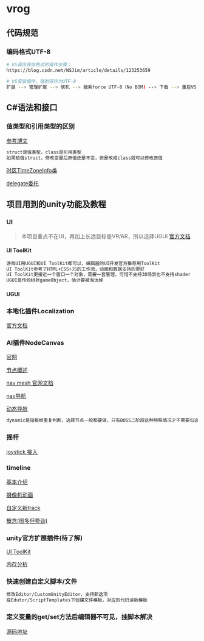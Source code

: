 # vrog
## 代码规范
### 编码格式UTF-8
```sh
# VS调出保存格式的操作步骤：
https://blog.csdn.net/NSJim/article/details/123253659

# VS安装插件，强制保存为UTF-8
扩展 --> 管理扩展 --> 联机 --> 搜索force UTF-8（No BOM) --> 下载 --> 重启VS
```
## C#语法和接口
### 值类型和引用类型的区别
[参考博文](https://www.cnblogs.com/soulsjie/p/13625911.html)
```sh
struct是值类型，class是引用类型
如果赋值struct，修改变量后原值还是不变，但是改成class就可以修改原值
```
[时区TimeZoneInfo类](https://learn.microsoft.com/zh-cn/dotnet/api/system.timezoneinfo?view=net-7.0)

[delegate委托](https://blog.csdn.net/qq_42345116/article/details/123408419)
## 项目用到的unity功能及教程
### UI
> 本项目重点不在UI，再加上长远目标是VR/AR，所以选择UGUI
[官方文档](https://docs.unity3d.com/2022.2/Documentation/Manual/UI-system-compare.html)
#### UI ToolKit
```sh
游戏UI用UGUI和UI ToolKit都可以，编辑器的UI开发官方推荐用ToolKit
UI ToolKit参考了HTML+CSS+JS的工作流，动画和数据支持的更好
UI ToolKit更接近一个窗口一个对象，需要一套管理，可惜不支持3D场景也不支持shader
UGUI是传统树状gameObject，估计要被淘汰掉
```
#### UGUI
### 本地化插件Localization
[官方文档](https://docs.unity3d.com/Packages/com.unity.localization@1.4/manual/QuickStartGuideWithVariants.html#localize-strings)
### AI插件NodeCanvas
[官网](https://nodecanvas.paradoxnotion.com/)

[节点概述](https://www.jianshu.com/p/a12470577fd0)

[nav mesh 官网文档](https://docs.unity3d.com/2022.2/Documentation/Manual/Navigation.html)

[nav导航](https://blog.csdn.net/akuojustdoit/article/details/114967888)

[动态导航](https://www.bilibili.com/read/cv13695393)
```sh
dynamic是指每帧重复判断，选择节点一般都要做，只有BOSS二阶段这种特殊情况才不需要勾选
```
### 摇杆
[joystick 接入](https://blog.csdn.net/Vaccae/article/details/111596223)

### timeline
[基本介绍](https://blog.csdn.net/linxinfa/article/details/108374878)

[摄像机动画](https://blog.csdn.net/qq_39435884/article/details/116232225)

[自定义新track](https://blog.csdn.net/qq_37390527/article/details/111714097)

[概念(图多但费劲)](https://blog.csdn.net/js0907/article/details/108250190)

### unity官方扩展插件(待了解)
[UI ToolKit](https://docs.unity3d.com/2022.2/Documentation/Manual/UIElements.html)

[内存分析](https://docs.unity3d.com/Packages/com.unity.memoryprofiler@1.0/manual/index.html)
### 快速创建自定义脚本/文件
```sh
修改Editor/CustomUnityEditor，支持新选项
在Edutor/ScriptTemplates下创建文件模板，对应的代码读新模板
```
### 定义变量的get/set方法后编辑器不可见，挂脚本解决
[源码地址](https://gitcode.net/mirrors/LMNRY/SetProperty.git)

